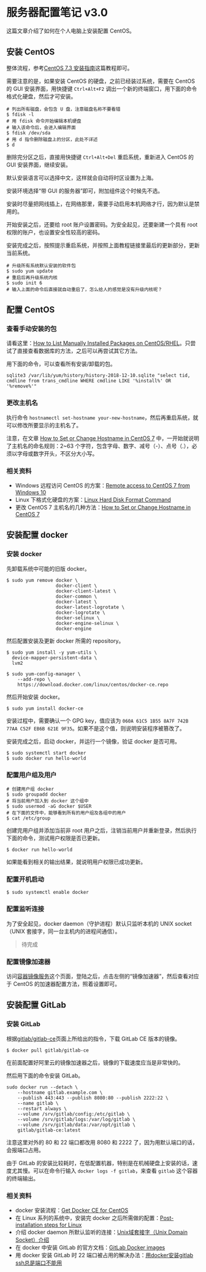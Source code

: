 # 服务器配置笔记 v3.0

这篇文章介绍了如何在个人电脑上安装配置 CentOS。

## 安装 CentOS

整体流程，参考[CentOS 7.3 安装指南](https://www.aliyun.com/jiaocheng/143753.html)这篇教程即可。

需要注意的是，如果安装 CentOS 的硬盘，之前已经装过系统，需要在 CentOS 的 GUI 安装界面，用快捷键 `Ctrl+Alt+F2` 调出一个新的终端窗口，用下面的命令格式化硬盘，然后才可安装。


```shell
# 列出所有磁盘，会包含 U 盘，注意磁盘名称不要看错
$ fdisk -l
# 用 fdisk 命令开始编辑本机硬盘
# 输入该命令后，会进入编辑界面
$ fdisk /dev/sda
# 用 d 指令删除磁盘上的分区，此处不详述
$ d
```

删除完分区之后，直接用快捷键 `Ctrl+Alt+Del` 重启系统，重新进入 CentOS 的 GUI 安装界面，继续安装。

默认安装语言可以选择中文，这样就会自动将时区设置为上海。

安装环境选择“带 GUI 的服务器”即可，附加组件这个时候先不选。

安装时尽量把网线插上，在网络那里，需要手动启用本机网络才行，因为默认是禁用的。

开始安装之后，还要给 root 账户设置密码。为安全起见，还要新建一个具有 root 权限的账户，也设置安全性较高的密码。

安装完成之后，按照提示重启系统，并按照上面教程链接里最后的更新部分，更新当前系统。

```shell
# 升级所有系统默认安装的软件包
$ sudo yum update
# 重启后再升级系统内核
$ sudo init 6
# 输入上面的命令后直接就自动重启了，怎么给人的感觉是没有升级内核呢？
```

## 配置 CentOS

### 查看手动安装的包

请看这里：[How to List Manually Installed Packages on CentOS/RHEL](https://www.webhostinghero.com/blog/how-to-list-manually-installed-packages-on-centosrhel/)。只尝试了直接查看数据库的方法，之后可以再尝试其它方法。

用下面的命令，可以查看所有安装/卸载的包。

```shell
sqlite3 /var/lib/yum/history/history-2018-12-10.sqlite "select tid, cmdline from trans_cmdline WHERE cmdline LIKE '%install%' OR '%remove%'"
```

### 更改主机名

执行命令 `hostnamectl set-hostname your-new-hostname`，然后再重启系统，就可以修改所要显示的主机名了。

注意，在文章 [How to Set or Change Hostname in CentOS 7](https://www.tecmint.com/set-change-hostname-in-centos-7/) 中，一开始就说明了主机名的命名规则：2~63 个字符，包含字母、数字、减号（-）、点号（.），必须以字母或数字开头，不区分大小写。

### 相关资料

- Windows 远程访问 CentOS 的方案：[Remote access to CentOS 7 from Windows 10](https://community.spiceworks.com/topic/2040456-remote-access-to-centos-7-from-windows-10)
- Linux 下格式化硬盘的方案：[Linux Hard Disk Format Command](https://www.cyberciti.biz/faq/linux-disk-format/)
- 更改 CentOS 7 主机名的几种方法：[How to Set or Change Hostname in CentOS 7](https://www.tecmint.com/set-change-hostname-in-centos-7/)

## 安装配置 docker

### 安装 docker

先卸载系统中可能的旧版 docker。

```shell
$ sudo yum remove docker \
                  docker-client \
                  docker-client-latest \
                  docker-common \
                  docker-latest \
                  docker-latest-logrotate \
                  docker-logrotate \
                  docker-selinux \
                  docker-engine-selinux \
                  docker-engine
```

然后配置安装及更新 docker 所需的 repository。

```shell
$ sudo yum install -y yum-utils \
  device-mapper-persistent-data \
  lvm2

$ sudo yum-config-manager \
    --add-repo \
    https://download.docker.com/linux/centos/docker-ce.repo
```

然后开始安装 docker。

```shell
$ sudo yum install docker-ce
```

安装过程中，需要确认一个 GPG key，值应该为 `060A 61C5 1B55 8A7F 742B 77AA C52F EB6B 621E 9F35`。如果不是这个值，则说明安装程序被篡改了。

安装完成之后，启动 docker，并运行一个镜像，验证 docker 是否可用。

```shell
$ sudo systemctl start docker
$ sudo docker run hello-world
```

### 配置用户组及用户

```shell
# 创建用户组 docker
$ sudo groupadd docker
# 将当前用户加入到 docker 这个组中
$ sudo usermod -aG docker $USER
# 在下面的文件中，能够看到所有的用户组及各组中的用户
$ cat /etc/group
```

创建完用户组并添加当前非 root 用户之后，注销当前用户并重新登录，然后执行下面的命令，测试用户权限是否已更新。

```shell
$ docker run hello-world
```

如果能看到相关的输出结果，就说明用户权限已成功更新。

### 配置开机启动

```shell
$ sudo systemctl enable docker
```

### 配置监听连接

为了安全起见，docker daemon（守护进程）默认只监听本机的 UNIX socket（UNIX 套接字，同一台主机内的进程间通信）。

> 待完成

### 配置镜像加速器

访问[容器镜像服务](https://cr.console.aliyun.com/)这个页面，登陆之后，点击左侧的“镜像加速器”，然后查看对应于 CentOS 的加速器配置方法，照着设置即可。

## 安装配置 GitLab

### 安装 GitLab

根据[gitlab/gitlab-ce](https://hub.docker.com/r/gitlab/gitlab-ce/)页面上所给出的指令，下载 GitLab CE 版本的镜像。

```shell
$ docker pull gitlab/gitlab-ce
```

在前面配置好阿里云的镜像加速器之后，镜像的下载速度应当是非常快的。

然后用下面的命令安装 GitLab。

```shell
sudo docker run --detach \
    --hostname gitlab.example.com \
    --publish 443:443 --publish 8080:80 --publish 2222:22 \
    --name gitlab \
    --restart always \
    --volume /srv/gitlab/config:/etc/gitlab \
    --volume /srv/gitlab/logs:/var/log/gitlab \
    --volume /srv/gitlab/data:/var/opt/gitlab \
    gitlab/gitlab-ce:latest
```

注意这里对外的 80 和 22 端口都改用 8080 和 2222 了，因为用默认端口的话，会报端口占用。

由于 GitLab 的安装比较耗时，在低配置机器，特别是在机械硬盘上安装的话，速度尤其慢。可以在命令行输入 `docker logs -f gitlab`，来查看 `gitlab` 这个容器的终端输出。

### 相关资料

- docker 安装流程：[Get Docker CE for CentOS](https://docs.docker.com/install/linux/docker-ce/centos/)
- 在 Linux 系列的系统中，安装完 docker 之后所需做的配置：[Post-installation steps for Linux](https://docs.docker.com/install/linux/linux-postinstall/)
- 介绍 docker daemon 所默认监听的连接：[Unix域套接字（Unix Domain Socket）介绍](https://blog.csdn.net/Roland_Sun/article/details/50266565)
- 在 docker 中安装 GitLab 的官方文档：[GitLab Docker images](https://docs.gitlab.com/omnibus/docker/)
- 用 docker 安装 GitLab 时 22 端口被占用的解决办法：[用docker安装gitlab ssh总是端口不能用](https://www.oschina.net/question/90201_2280758)
